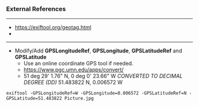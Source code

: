 ### External References
***
- https://exiftool.org/geotag.html
- 



***
- Modify/Add **GPSLongitudeRef**, **GPSLongitude**, **GPSLatitudeRef** and **GPSLatitude**
  - Use an online coordinate GPS tool if needed.
   - https://www.pgc.umn.edu/apps/convert/
   - 51 deg 29' 1.76" N, 0 deg 0' 23.66" W *CONVERTED TO DECIMAL DEGREE (DD)* 51.483822 N, 0.006572 W
```
exiftool -GPSLongitudeRef=W -GPSLongitude=0.006572 -GPSLatitudeRef=N -GPSLatitude=51.483822 Picture.jpg
```
